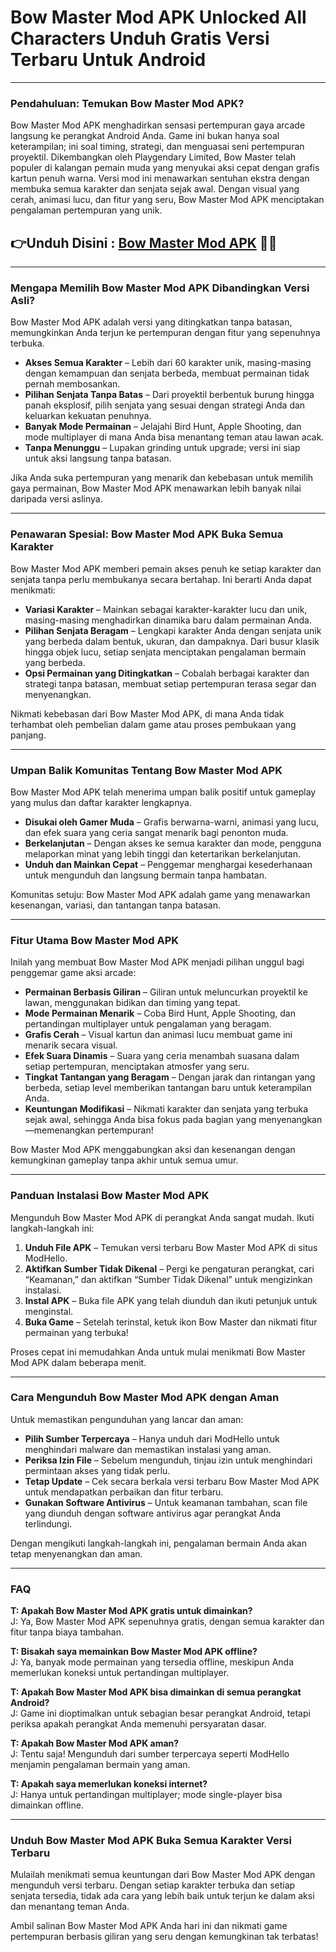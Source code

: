 # Bow Master Mod APK Unlocked All Characters Unduh Gratis Versi Terbaru Untuk Android

---

### Pendahuluan: Temukan Bow Master Mod APK?

Bow Master Mod APK menghadirkan sensasi pertempuran gaya arcade langsung ke perangkat Android Anda. Game ini bukan hanya soal keterampilan; ini soal timing, strategi, dan menguasai seni pertempuran proyektil. Dikembangkan oleh Playgendary Limited, Bow Master telah populer di kalangan pemain muda yang menyukai aksi cepat dengan grafis kartun penuh warna. Versi mod ini menawarkan sentuhan ekstra dengan membuka semua karakter dan senjata sejak awal. Dengan visual yang cerah, animasi lucu, dan fitur yang seru, Bow Master Mod APK menciptakan pengalaman pertempuran yang unik.


## 👉Unduh Disini : [Bow Master Mod APK](https://modhello.com/bowmaster-apk/) 👌🏻
---

### Mengapa Memilih Bow Master Mod APK Dibandingkan Versi Asli?

Bow Master Mod APK adalah versi yang ditingkatkan tanpa batasan, memungkinkan Anda terjun ke pertempuran dengan fitur yang sepenuhnya terbuka.

- **Akses Semua Karakter** – Lebih dari 60 karakter unik, masing-masing dengan kemampuan dan senjata berbeda, membuat permainan tidak pernah membosankan.
- **Pilihan Senjata Tanpa Batas** – Dari proyektil berbentuk burung hingga panah eksplosif, pilih senjata yang sesuai dengan strategi Anda dan keluarkan kekuatan penuhnya.
- **Banyak Mode Permainan** – Jelajahi Bird Hunt, Apple Shooting, dan mode multiplayer di mana Anda bisa menantang teman atau lawan acak.
- **Tanpa Menunggu** – Lupakan grinding untuk upgrade; versi ini siap untuk aksi langsung tanpa batasan.

Jika Anda suka pertempuran yang menarik dan kebebasan untuk memilih gaya permainan, Bow Master Mod APK menawarkan lebih banyak nilai daripada versi aslinya.

---

### Penawaran Spesial: Bow Master Mod APK Buka Semua Karakter

Bow Master Mod APK memberi pemain akses penuh ke setiap karakter dan senjata tanpa perlu membukanya secara bertahap. Ini berarti Anda dapat menikmati:

- **Variasi Karakter** – Mainkan sebagai karakter-karakter lucu dan unik, masing-masing menghadirkan dinamika baru dalam permainan Anda.
- **Pilihan Senjata Beragam** – Lengkapi karakter Anda dengan senjata unik yang berbeda dalam bentuk, ukuran, dan dampaknya. Dari busur klasik hingga objek lucu, setiap senjata menciptakan pengalaman bermain yang berbeda.
- **Opsi Permainan yang Ditingkatkan** – Cobalah berbagai karakter dan strategi tanpa batasan, membuat setiap pertempuran terasa segar dan menyenangkan.

Nikmati kebebasan dari Bow Master Mod APK, di mana Anda tidak terhambat oleh pembelian dalam game atau proses pembukaan yang panjang.

---

### Umpan Balik Komunitas Tentang Bow Master Mod APK

Bow Master Mod APK telah menerima umpan balik positif untuk gameplay yang mulus dan daftar karakter lengkapnya.

- **Disukai oleh Gamer Muda** – Grafis berwarna-warni, animasi yang lucu, dan efek suara yang ceria sangat menarik bagi penonton muda.
- **Berkelanjutan** – Dengan akses ke semua karakter dan mode, pengguna melaporkan minat yang lebih tinggi dan ketertarikan berkelanjutan.
- **Unduh dan Mainkan Cepat** – Penggemar menghargai kesederhanaan untuk mengunduh dan langsung bermain tanpa hambatan.

Komunitas setuju: Bow Master Mod APK adalah game yang menawarkan kesenangan, variasi, dan tantangan tanpa batasan.

---

### Fitur Utama Bow Master Mod APK

Inilah yang membuat Bow Master Mod APK menjadi pilihan unggul bagi penggemar game aksi arcade:

- **Permainan Berbasis Giliran** – Giliran untuk meluncurkan proyektil ke lawan, menggunakan bidikan dan timing yang tepat.
- **Mode Permainan Menarik** – Coba Bird Hunt, Apple Shooting, dan pertandingan multiplayer untuk pengalaman yang beragam.
- **Grafis Cerah** – Visual kartun dan animasi lucu membuat game ini menarik secara visual.
- **Efek Suara Dinamis** – Suara yang ceria menambah suasana dalam setiap pertempuran, menciptakan atmosfer yang seru.
- **Tingkat Tantangan yang Beragam** – Dengan jarak dan rintangan yang berbeda, setiap level memberikan tantangan baru untuk keterampilan Anda.
- **Keuntungan Modifikasi** – Nikmati karakter dan senjata yang terbuka sejak awal, sehingga Anda bisa fokus pada bagian yang menyenangkan—memenangkan pertempuran!

Bow Master Mod APK menggabungkan aksi dan kesenangan dengan kemungkinan gameplay tanpa akhir untuk semua umur.

---

### Panduan Instalasi Bow Master Mod APK

Mengunduh Bow Master Mod APK di perangkat Anda sangat mudah. Ikuti langkah-langkah ini:

1. **Unduh File APK** – Temukan versi terbaru Bow Master Mod APK di situs ModHello.
2. **Aktifkan Sumber Tidak Dikenal** – Pergi ke pengaturan perangkat, cari “Keamanan,” dan aktifkan “Sumber Tidak Dikenal” untuk mengizinkan instalasi.
3. **Instal APK** – Buka file APK yang telah diunduh dan ikuti petunjuk untuk menginstal.
4. **Buka Game** – Setelah terinstal, ketuk ikon Bow Master dan nikmati fitur permainan yang terbuka!

Proses cepat ini memudahkan Anda untuk mulai menikmati Bow Master Mod APK dalam beberapa menit.

---

### Cara Mengunduh Bow Master Mod APK dengan Aman

Untuk memastikan pengunduhan yang lancar dan aman:

- **Pilih Sumber Terpercaya** – Hanya unduh dari ModHello untuk menghindari malware dan memastikan instalasi yang aman.
- **Periksa Izin File** – Sebelum mengunduh, tinjau izin untuk menghindari permintaan akses yang tidak perlu.
- **Tetap Update** – Cek secara berkala versi terbaru Bow Master Mod APK untuk mendapatkan perbaikan dan fitur terbaru.
- **Gunakan Software Antivirus** – Untuk keamanan tambahan, scan file yang diunduh dengan software antivirus agar perangkat Anda terlindungi.

Dengan mengikuti langkah-langkah ini, pengalaman bermain Anda akan tetap menyenangkan dan aman.

---

### FAQ

**T: Apakah Bow Master Mod APK gratis untuk dimainkan?**  
J: Ya, Bow Master Mod APK sepenuhnya gratis, dengan semua karakter dan fitur tanpa biaya tambahan.

**T: Bisakah saya memainkan Bow Master Mod APK offline?**  
J: Ya, banyak mode permainan yang tersedia offline, meskipun Anda memerlukan koneksi untuk pertandingan multiplayer.

**T: Apakah Bow Master Mod APK bisa dimainkan di semua perangkat Android?**  
J: Game ini dioptimalkan untuk sebagian besar perangkat Android, tetapi periksa apakah perangkat Anda memenuhi persyaratan dasar.

**T: Apakah Bow Master Mod APK aman?**  
J: Tentu saja! Mengunduh dari sumber terpercaya seperti ModHello menjamin pengalaman bermain yang aman.

**T: Apakah saya memerlukan koneksi internet?**  
J: Hanya untuk pertandingan multiplayer; mode single-player bisa dimainkan offline.

---

### Unduh Bow Master Mod APK Buka Semua Karakter Versi Terbaru

Mulailah menikmati semua keuntungan dari Bow Master Mod APK dengan mengunduh versi terbaru. Dengan setiap karakter terbuka dan setiap senjata tersedia, tidak ada cara yang lebih baik untuk terjun ke dalam aksi dan menantang teman Anda.

Ambil salinan Bow Master Mod APK Anda hari ini dan nikmati game pertempuran berbasis giliran yang seru dengan kemungkinan tak terbatas!
